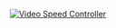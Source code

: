 <div align="center">
<a href="https://isbendiyarovanezrin.github.io/VideoSpeedController">

![Video Speed Controller](https://capsule-render.vercel.app/api?type=transparent&fontColor=e34c26&height=70&section=header&text=Video%20Speed%20Controller&&fontAlignY=38&fontSize=37&animation=fadeIn "Click me!")

</a>
<div>
